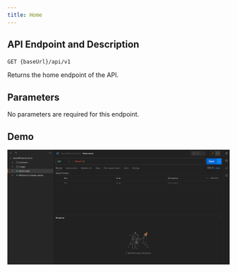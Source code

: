 ```yaml
---
title: Home
---
```


## API Endpoint and Description

`GET {baseUrl}/api/v1`

Returns the home endpoint of the API.

## Parameters

No parameters are required for this endpoint.

## Demo

![Demo](../../public/endpoints/home.gif)
